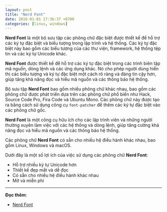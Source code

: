 ```yaml
---
layout: post
title: "Nerd Font"
date: 2016-01-01 17:36:37 +0700
categories: [linux, windows]
---
```


**Nerd Font** là một bộ sưu tập các phông chữ đặc biệt được thiết kế để hỗ trợ các ký tự đặc biệt và biểu tượng trong lập trình và hệ thống. Các ký tự đặc biệt này bao gồm các biểu tượng của các thư viện, framework, hệ thống tệp tin và các ký tự Unicode khác.

**Nerd Font** được thiết kế để hỗ trợ các ký tự đặc biệt trong các trình biên tập mã nguồn, dòng lệnh và các ứng dụng khác. Nó cho phép người dùng hiển thị các biểu tượng và ký tự đặc biệt một cách rõ ràng và đáng tin cậy hơn, giúp tăng khả năng đọc và hiểu mã nguồn và các thông báo hệ thống.

Bộ sưu tập **Nerd Font** bao gồm nhiều phông chữ khác nhau, bao gồm các phông chữ được phát triển dựa trên các phông chữ phổ biến như Hack, Source Code Pro, Fira Code và Ubuntu Mono. Các phông chữ này được tạo ra bằng cách sử dụng công cụ `font-patcher` để thêm các ký tự đặc biệt vào các phông chữ gốc.

**Nerd Font** là một công cụ hữu ích cho các lập trình viên và những người thường xuyên làm việc với các hệ thống và dòng lệnh, giúp tăng cường khả năng đọc và hiểu mã nguồn và các thông báo hệ thống.

Các phông chữ **Nerd Font** có sẵn cho nhiều hệ điều hành khác nhau, bao gồm Linux, Windows và macOS.

Dưới đây là một số lợi ích của việc sử dụng các phông chữ **Nerd Font**:

- Hỗ trợ nhiều ký tự Unicode hơn
- Thiết kế đẹp mắt và dễ đọc
- Có sẵn cho nhiều hệ điều hành khác nhau
- Mở và miễn phí

---

**Đọc thêm**:  
- [Nerd Font](https://www.nerdfonts.com/)
